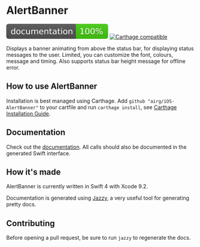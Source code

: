 # AlertBanner

[![Documentation](https://raw.githubusercontent.com/airG/iOS-AlertBanner/master/docs/badge.svg?sanitize=true)](https://airg.github.io/iOS-airSegmentedControl/)
[![Carthage compatible](https://img.shields.io/badge/Carthage-compatible-4BC51D.svg?style=flat)](https://github.com/Carthage/Carthage)

Displays a banner animating from above the status bar, for displaying status messages to the user. Limited, you can customize the font, colours, message and timing. Also supports status bar height message for offline error.

## How to use AlertBanner

Installation is best managed using Carthage. Add `github "airg/iOS-AlertBanner"` to your cartfile and run `carthage install`, see [Carthage Installation Guide](https://github.com/Carthage/Carthage#if-youre-building-for-ios-tvos-or-watchos).

## Documentation

Check out the [documentation](https://airg.github.io/ios-AlertBanner/). All calls should also be documented in the generated Swift interface.

## How it's made

AlertBanner is currently written in Swift 4 with Xcode 9.2.

Documentation is generated using [Jazzy](https://github.com/realm/jazzy), a very useful tool for generating pretty docs.

## Contributing

Before opening a pull request, be sure to run `jazzy` to regenerate the docs.
